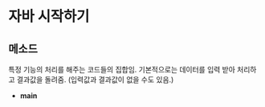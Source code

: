 # 자바 시작하기

## 메소드

특정 기능의 처리를 해주는 코드들의 집합임. 
기본적으로는 데이터를 입력 받아 처리하고 결과값을 돌려줌. (입력값과 결과값이 없을 수도 있음.)



- **main** 
<!--stackedit_data:
eyJoaXN0b3J5IjpbMTk1MzQwMzQwNF19
-->